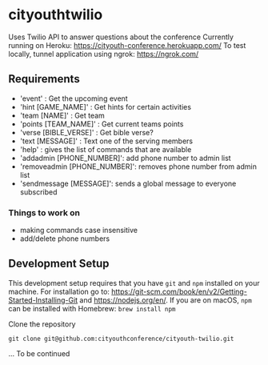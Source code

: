 # cityouthtwilio
Uses Twilio API to answer questions about the conference
Currently running on Heroku: https://cityouth-conference.herokuapp.com/
To test locally, tunnel application using ngrok: https://ngrok.com/

## Requirements
- 'event' :  Get the upcoming event
- 'hint [GAME_NAME]' : Get hints for certain activities
- 'team [NAME]' : Get team
- 'points [TEAM_NAME]' : Get current teams points
- 'verse [BIBLE_VERSE]' : Get bible verse?
- 'text [MESSAGE]' : Text one of the serving members
- 'help' : gives the list of commands that are available
- 'addadmin [PHONE_NUMBER]': add phone number to admin list
- 'removeadmin [PHONE_NUMBER]': removes phone number from admin list
- 'sendmessage [MESSAGE]': sends a global message to everyone subscribed

### Things to work on
- making commands case insensitive
- add/delete phone numbers

## Development Setup

This development setup requires that you have `git` and `npm` installed on your machine. For installation go to: https://git-scm.com/book/en/v2/Getting-Started-Installing-Git and https://nodejs.org/en/. If you are on macOS, `npm` can be installed with Homebrew: `brew install npm`

Clone the repository

`git clone git@github.com:cityouthconference/cityouth-twilio.git`

... To be continued
